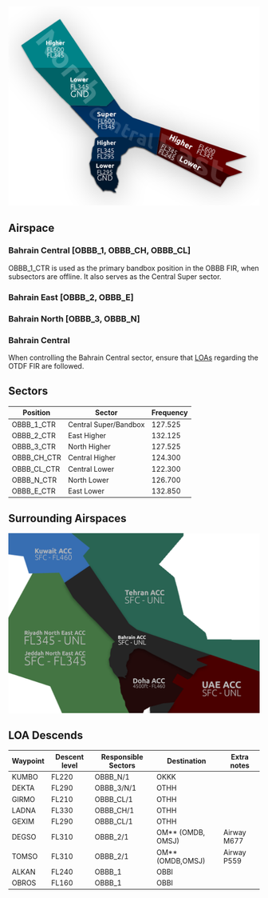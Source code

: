 ![Bahrain RDR](img/BahrainRDR.png)

## Airspace

### Bahrain Central [OBBB_1, OBBB_CH, OBBB_CL]
OBBB_1_CTR is used as the primary bandbox position in the OBBB FIR, when subsectors are offline. It also serves as the Central Super sector.

### Bahrain East [OBBB_2, OBBB_E]

### Bahrain North [OBBB_3, OBBB_N]

### Bahrain Central
When controlling the Bahrain Central sector, ensure that [LOAs](https://khaleej-vacc.github.io/documentation-site/Published%20Documents/Letter%20of%20Agreements/Arabian%20Letter%20of%20Agreement/) regarding the OTDF FIR are followed.


## Sectors

| **Position** | **Sector** | **Frequency** |
|--------------|-------------------|-------------------------|
| OBBB_1_CTR        | Central Super/Bandbox             | 127.525                |
| OBBB_2_CTR        | East Higher             | 132.125              |
| OBBB_3_CTR        | North Higher             | 127.525               |
| OBBB_CH_CTR        | Central Higher             | 124.300               |
| OBBB_CL_CTR        | Central Lower             | 122.300               |
| OBBB_N_CTR        | North Lower             | 126.700                |
| OBBB_E_CTR        | East Lower             | 132.850                |

## Surrounding Airspaces

![Bahrain AIR](img/BahrainAIR.png)

## LOA Descends

| **Waypoint** | **Descent level** | **Responsible Sectors** | **Destination**   | **Extra notes** |
|--------------|-------------------|-------------------------|-------------------|-----------------|
| KUMBO        | FL220             | OBBB_N/1                | OKKK              |                 |
| DEKTA        | FL290             | OBBB_3/N/1              | OTHH              |                 |
| GIRMO        | FL210             | OBBB_CL/1               | OTHH              |                 |
| LADNA        | FL330             | OBBB_CH/1               | OTHH              |                 |
| GEXIM        | FL290             | OBBB_CL/1               | OTHH              |                 |
| DEGSO        | FL310             | OBBB_2/1                | OM** (OMDB, OMSJ) | Airway M677     |
| TOMSO        | FL310             | OBBB_2/1                | OM** (OMDB,OMSJ)  | Airway P559     |
| ALKAN        | FL240             | OBBB_1                  | OBBI              |                 |
| OBROS        | FL160             | OBBB_1                  | OBBI              |                 |

